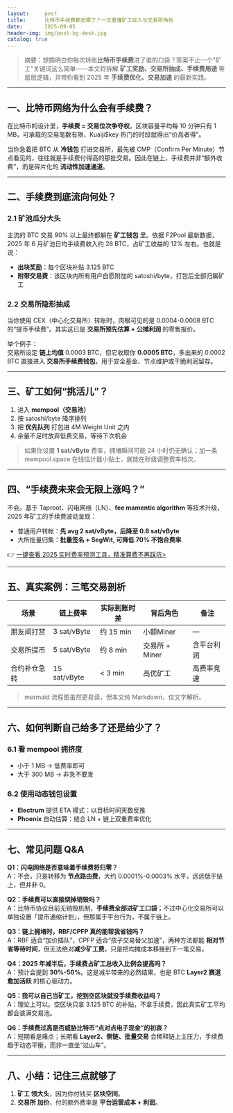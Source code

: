 ```yaml
---
layout:     post
title:      比特币手续费都去哪了？一文看懂矿工收入与交易所角色
date:       2025-09-05
header-img: img/post-bg-desk.jpg
catalog: true
---
```


> 摘要：想搞明白你每次转账**比特币手续费**进了谁的口袋？答案不止一个“矿工”关键词这么简单——本文将拆解 **矿工奖励、交易所抽成、手续费用途** 等层层逻辑，并带你看到 2025 年 **手续费优化、交易加速** 的最新实践。

---

## 一、比特币网络为什么会有手续费？

在比特币的设计里，**手续费 = 交易位次争夺权**。区块容量平均每 10 分钟只有 1 MB，可承载的交易笔数有限，Kuaiji$key 热门的时段就得出“价高者得”。

当你急着把 BTC 从 **冷钱包** 打进交易所，最先被 CMP（Confirm Per Minute）节点看见的，往往就是手续费付得高的那批交易。因此在链上，手续费并非“额外收费”，而是碎片化的 **流动性加速通道**。

---

## 二、手续费到底流向何处？

### 2.1 矿池瓜分大头

主流的 BTC 交易 90% 以上最终都躺在 **矿工钱包** 里。依据 F2Pool 最新数据，2025 年 6 月矿池日均手续费收入约 28 BTC，占矿工收益的 12% 左右。也就是说：

- **出块奖励**：每个区块补贴 3.125 BTC  
- **附带交易费**：该区块内所有用户自愿附加的 satoshi/byte，打包后全部归属矿工

### 2.2 交易所隐形抽成

当你使用 CEX（中心化交易所）转账时，肉眼可见的是 0.0004-0.0008 BTC 的“提币手续费”。其实这已是 **交易所预先估算 + 公摊利润** 的零售报价。

举个例子：  
交易所设定 **链上均值** 0.0003 BTC，但它收取你 **0.0005 BTC**，多出来的 0.0002 BTC 直接进入 **交易所手续费钱包**，用于安全基金、节点维护或干脆利润留存。

---

## 三、矿工如何“挑活儿”？

1. 进入 **mempool（交易池）**  
2. 按 satoshi/byte 降序排列  
3. 把 **优先队列** 打包进 4M Weight Unit 之内  
4. 余量不足时放弃低费交易，等待下次机会

> 如果你设置 **1 sat/vByte** 费率，拥堵瞬间可能 24 小时仍无确认；加一条 mempool.space 在线估计器小贴士，就能在秒级调整费率档次。

---

## 四、“手续费未来会无限上涨吗？”

不会。基于 Taproot、闪电网络（LN）、**fee mamentic algorithm** 等技术升级，2025 年矿工的手续费波动呈现：

- 普通用户转帐：**先 avg 2 sat/vByte，后降至 0.8 sat/vByte**  
- 大所批量归集：**批量签名 + SegWit, 可降低 70% 不饱合费率**

👉 [一键查看 2025 实时费率预测工具，精准算费不再踩坑>](https://okxdog.com/)

---

## 五、真实案例：三笔交易剖析

| 场景 | 链上费率 | 实际到账时差 | 背后角色 | 备注 |
|-----|--------|-------------|--------|------|
| 朋友间打赏 | 3 sat/vByte | 约 15 min | 小额Miner | — |
| 交易所提币 | 5 sat/vByte | 约 8 min | 交易所 + Miner | 含平台利润 |
| 合约补仓急转 | 15 sat/vByte | < 3 min | 高优矿工 | 高费率竞速 |

> mermaid 流程图虽然更易读，但本文纯 Markdown，仅文字解析。

---

## 六、如何判断自己给多了还是给少了？

### 6.1 看 mempool 拥挤度

- 小于 1 MB → 低费率即可  
- 大于 300 MB → 非急不要发

### 6.2 使用动态钱包设置

- **Electrum** 提供 ETA 模式：以目标时间天数反推  
- **Phoenix** 自动估算：结合 LN + 链上双重费率优化

---

## 七、常见问题 Q&A

**Q1：闪电网络是否意味着手续费将归零？**  
A：不会，只是转移为 **节点路由费**，大约 0.0001%-0.0003% 水平，远远低于链上，但并非 0。

**Q2：手续费可以直接烧掉销毁吗？**  
A：比特币协议目前无销毁机制，**手续费全部进矿工口袋**；不过中心化交易所可以单独设置「提币通缩计划」，但那属于平台行为，不属于链上。

**Q3：链上拥堵时，RBF/CPFP 真的能帮我省钱吗？**  
A：RBF 适合“加价插队”，CPFP 适合“孩子交易替父加速”，两种方法都能 **相对节省等待时间**，但无法绝对**减少矿工费**，只是把均摊成本移接到下一笔交易。

**Q4：2025 年减半后，手续费占矿工总收入比例会提高吗？**  
A：预计会提到 **30%-50%**。这是减半带来的必然结果，也是 BTC **Layer2 赛道愈加活跃** 的核心驱动力。

**Q5：我可以自己当矿工，挖到空区块就没手续费收益吗？**  
A：理论上可以。空区块只拿 3.125 BTC 的补贴，不拿手续费，因此真实矿工平均都会装满交易池。

**Q6：手续费过高是否威胁比特币“点对点电子现金”的初衷？**  
A：短期看是痛点；长期看 **Layer2、侧链、批量交易** 会稀释链上主压力，手续费趋于动态平衡，而非一直坐“过山车”。

---

## 八、小结：记住三点就够了

1. **矿工 领大头**，因为你付钱买 **区块空间**。  
2. **交易所 加价**，付的额外费率是 **平台运营成本 + 利润**。
